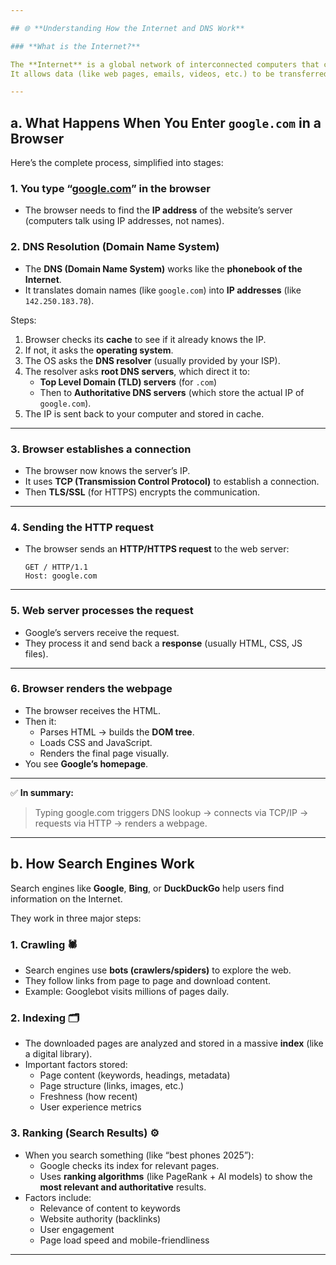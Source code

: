 ```yaml
---

## 🌐 **Understanding How the Internet and DNS Work**

### **What is the Internet?**

The **Internet** is a global network of interconnected computers that communicate using the **TCP/IP** protocol.
It allows data (like web pages, emails, videos, etc.) to be transferred between devices anywhere in the world.

---
```


## **a. What Happens When You Enter `google.com` in a Browser**

Here’s the complete process, simplified into stages:

### **1. You type “[google.com](http://google.com/)” in the browser**

- The browser needs to find the **IP address** of the website’s server (computers talk using IP addresses, not names).

### **2. DNS Resolution (Domain Name System)**

- The **DNS (Domain Name System)** works like the **phonebook of the Internet**.
- It translates domain names (like `google.com`) into **IP addresses** (like `142.250.183.78`).

Steps:

1. Browser checks its **cache** to see if it already knows the IP.
2. If not, it asks the **operating system**.
3. The OS asks the **DNS resolver** (usually provided by your ISP).
4. The resolver asks **root DNS servers**, which direct it to:
    - **Top Level Domain (TLD) servers** (for `.com`)
    - Then to **Authoritative DNS servers** (which store the actual IP of `google.com`).
5. The IP is sent back to your computer and stored in cache.

---

### **3. Browser establishes a connection**

- The browser now knows the server’s IP.
- It uses **TCP (Transmission Control Protocol)** to establish a connection.
- Then **TLS/SSL** (for HTTPS) encrypts the communication.

---

### **4. Sending the HTTP request**

- The browser sends an **HTTP/HTTPS request** to the web server:
    
    ```
    GET / HTTP/1.1
    Host: google.com
    
    ```
    

---

### **5. Web server processes the request**

- Google’s servers receive the request.
- They process it and send back a **response** (usually HTML, CSS, JS files).

---

### **6. Browser renders the webpage**

- The browser receives the HTML.
- Then it:
    - Parses HTML → builds the **DOM tree**.
    - Loads CSS and JavaScript.
    - Renders the final page visually.
- You see **Google’s homepage**.

---

✅ **In summary:**

> Typing google.com triggers DNS lookup → connects via TCP/IP → requests via HTTP → renders a webpage.
> 

---

## **b. How Search Engines Work**

Search engines like **Google**, **Bing**, or **DuckDuckGo** help users find information on the Internet.

They work in three major steps:

### **1. Crawling 🕷️**

- Search engines use **bots (crawlers/spiders)** to explore the web.
- They follow links from page to page and download content.
- Example: Googlebot visits millions of pages daily.

### **2. Indexing 🗂️**

- The downloaded pages are analyzed and stored in a massive **index** (like a digital library).
- Important factors stored:
    - Page content (keywords, headings, metadata)
    - Page structure (links, images, etc.)
    - Freshness (how recent)
    - User experience metrics

### **3. Ranking (Search Results) ⚙️**

- When you search something (like “best phones 2025”):
    - Google checks its index for relevant pages.
    - Uses **ranking algorithms** (like PageRank + AI models) to show the **most relevant and authoritative** results.
- Factors include:
    - Relevance of content to keywords
    - Website authority (backlinks)
    - User engagement
    - Page load speed and mobile-friendliness

---
